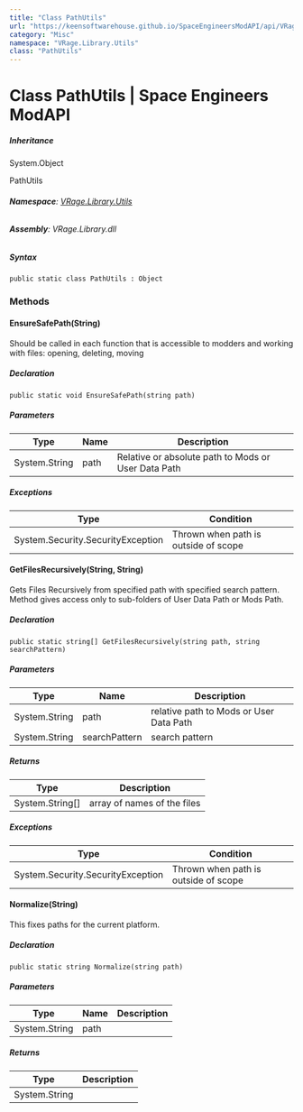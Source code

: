 ```yaml
---
title: "Class PathUtils"
url: "https://keensoftwarehouse.github.io/SpaceEngineersModAPI/api/VRage.Library.Utils.PathUtils.html"
category: "Misc"
namespace: "VRage.Library.Utils"
class: "PathUtils"
---
```


# Class PathUtils | Space Engineers ModAPI

##### Inheritance

System.Object

PathUtils

###### **Namespace**: [VRage.Library.Utils](https://keensoftwarehouse.github.io/SpaceEngineersModAPI/api/VRage.Library.Utils.html)

###### **Assembly**: VRage.Library.dll

##### Syntax

```
public static class PathUtils : Object
```

### Methods

#### EnsureSafePath(String)

Should be called in each function that is accessible to modders and working with files: opening, deleting, moving

##### Declaration

```
public static void EnsureSafePath(string path)
```

##### Parameters

| Type | Name | Description |
| --- | --- | --- |
| System.String | path | Relative or absolute path to Mods or User Data Path |

##### Exceptions

| Type | Condition |
| --- | --- |
| System.Security.SecurityException | Thrown when path is outside of scope |

#### GetFilesRecursively(String, String)

Gets Files Recursively from specified path with specified search pattern. Method gives access only to sub-folders of User Data Path or Mods Path.

##### Declaration

```
public static string[] GetFilesRecursively(string path, string searchPattern)
```

##### Parameters

| Type | Name | Description |
| --- | --- | --- |
| System.String | path | relative path to Mods or User Data Path |
| System.String | searchPattern | search pattern |

##### Returns

| Type | Description |
| --- | --- |
| System.String\[\] | array of names of the files |

##### Exceptions

| Type | Condition |
| --- | --- |
| System.Security.SecurityException | Thrown when path is outside of scope |

#### Normalize(String)

This fixes paths for the current platform.

##### Declaration

```
public static string Normalize(string path)
```

##### Parameters

| Type | Name | Description |
| --- | --- | --- |
| System.String | path |     |

##### Returns

| Type | Description |
| --- | --- |
| System.String |     |